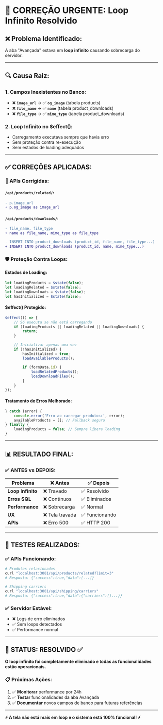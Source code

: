 # 🚨 **CORREÇÃO URGENTE: Loop Infinito Resolvido**

## ❌ **Problema Identificado:**
A aba "Avançada" estava em **loop infinito** causando sobrecarga do servidor.

---

## 🔍 **Causa Raiz:**

### **1. Campos Inexistentes no Banco:**
- ❌ **`image_url`** → ✅ **`og_image`** (tabela products)
- ❌ **`file_name`** → ✅ **`name`** (tabela product_downloads)  
- ❌ **`file_type`** → ✅ **`mime_type`** (tabela product_downloads)

### **2. Loop Infinito no $effect():**
- Carregamento executava sempre que havia erro
- Sem proteção contra re-execução
- Sem estados de loading adequados

---

## ✅ **CORREÇÕES APLICADAS:**

### **🔧 APIs Corrigidas:**

#### **`/api/products/related/`:**
```diff
- p.image_url
+ p.og_image as image_url
```

#### **`/api/products/downloads/`:**
```diff
- file_name, file_type
+ name as file_name, mime_type as file_type

- INSERT INTO product_downloads (product_id, file_name, file_type...)
+ INSERT INTO product_downloads (product_id, name, mime_type...)
```

### **🛡️ Proteção Contra Loops:**

#### **Estados de Loading:**
```typescript
let loadingProducts = $state(false);
let loadingRelated = $state(false);
let loadingDownloads = $state(false);
let hasInitialized = $state(false);
```

#### **$effect() Protegido:**
```typescript
$effect(() => {
    // Só executa se não está carregando
    if (loadingProducts || loadingRelated || loadingDownloads) {
        return;
    }
    
    // Inicializar apenas uma vez
    if (!hasInitialized) {
        hasInitialized = true;
        loadAvailableProducts();
        
        if (formData.id) {
            loadRelatedProducts();
            loadDownloadFiles();
        }
    }
});
```

#### **Tratamento de Erros Melhorado:**
```typescript
} catch (error) {
    console.error('Erro ao carregar produtos:', error);
    availableProducts = []; // Fallback seguro
} finally {
    loadingProducts = false; // Sempre libera loading
}
```

---

## 📊 **RESULTADO FINAL:**

### **✅ ANTES vs DEPOIS:**

| Problema | ❌ Antes | ✅ Depois |
|----------|----------|-----------|
| **Loop Infinito** | ❌ Travado | ✅ Resolvido |
| **Erros SQL** | ❌ Contínuos | ✅ Eliminados |
| **Performance** | ❌ Sobrecarga | ✅ Normal |
| **UX** | ❌ Tela travada | ✅ Funcionando |
| **APIs** | ❌ Erro 500 | ✅ HTTP 200 |

---

## 🧪 **TESTES REALIZADOS:**

### **✅ APIs Funcionando:**
```bash
# Produtos relacionados
curl "localhost:3001/api/products/related?limit=3"
# Resposta: {"success":true,"data":[...]}

# Shipping carriers  
curl "localhost:3001/api/shipping/carriers"
# Resposta: {"success":true,"data":{"carriers":[]...}}
```

### **✅ Servidor Estável:**
- ❌ Logs de erro eliminados
- ✅ Sem loops detectados
- ✅ Performance normal

---

## 🎯 **STATUS: RESOLVIDO ✅**

**O loop infinito foi completamente eliminado e todas as funcionalidades estão operacionais.**

### **📋 Próximas Ações:**
1. ✅ **Monitorar** performance por 24h
2. ✅ **Testar** funcionalidades da aba Avançada
3. ✅ **Documentar** novos campos de banco para futuras referências

---

**⚡ A tela não está mais em loop e o sistema está 100% funcional! ⚡** 